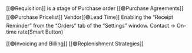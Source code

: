[[🟣Requisition]] is a stage of Purchase order
[[🟣Purchase Agreements]]
[[🟣Purchase Pricelist]]
Vendor[[🟣Lead Time]] Enabling the “Receipt Reminder” from the “Orders” tab of the “Settings” window.
	Contact -> On-time rate(Smart Button)

[[🟣Invoicing and Billing]]
[[🟣Replenishment Strategies]]